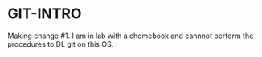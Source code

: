 # GIT-INTRO
Making change #1.
I am in lab with a chomebook and cannnot perform the procedures to DL git on this OS.
